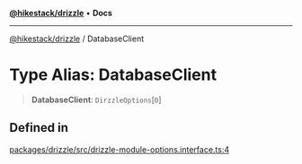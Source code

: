 [**@hikestack/drizzle**](/official/reference/drizzle/index.md) • **Docs**

***

[@hikestack/drizzle](/official/reference/drizzle/globals.md) / DatabaseClient

# Type Alias: DatabaseClient

> **DatabaseClient**: `DirzzleOptions`\[`0`\]

## Defined in

[packages/drizzle/src/drizzle-module-options.interface.ts:4](https://github.com/hikestack/hike/blob/2d4ca98e0cdf7a421674f597d4960cda8cd728c8/packages/drizzle/src/drizzle-module-options.interface.ts#L4)
